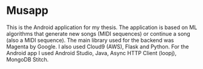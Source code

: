 # Musapp
This is the Android application for my thesis. The application is based on ML algorithms that generate new songs (MIDI sequences) or continue a song (also a MIDI sequence).
The main library used for the backend was Magenta by Google. I also used Cloud9 (AWS), Flask and Python.
For the Android app I used Android Studio, Java, Async HTTP Client (loopj), MongoDB Stitch.

